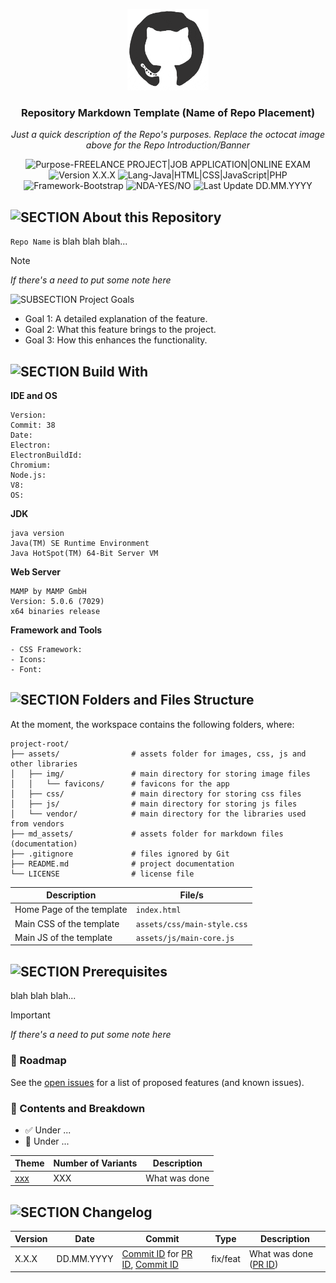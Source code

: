  <p align="center"><img src="/md_assets/octocat.gif" alt="Logo" width="130" height="130"></p>
<h3 align="center">Repository Markdown Template (Name of Repo Placement)</h3>
<p align="center"><em>Just a quick description of the Repo's purposes. Replace the octocat image above for the Repo Introduction/Banner</em></p>

<p align="center">
   <img src="https://img.shields.io/badge/Purpose-FREELANCE%20PROJECT%20|%20JOB%20APPLICATION%20|%20ONLINE%20EXAM-%2300416a?logoColor=white&labelColor=%2300416a&color=%2324292e&textColor=white" alt="Purpose-FREELANCE PROJECT|JOB APPLICATION|ONLINE EXAM">
   <img src="https://img.shields.io/badge/Version-X.X.X-%2300416a?logoColor=white&labelColor=%2300416a&color=%2324292e&textColor=white" alt="Version X.X.X">
   <img src="https://img.shields.io/badge/Lang-Java%20|%20HTML%20|%20CSS%20|%20JavaScript%20|%20PHP-%2300416a?logoColor=white&labelColor=%2300416a&color=%2324292e&textColor=white" alt="Lang-Java|HTML|CSS|JavaScript|PHP">
   <img src="https://img.shields.io/badge/Framework-Bootstrap-%2300416a?logoColor=white&labelColor=%2300416a&color=%2324292e&textColor=white" alt="Framework-Bootstrap">
   <img src="https://img.shields.io/badge/NDA-YES/NO-%2300416a?logoColor=white&labelColor=%2300416a&color=%2324292e&textColor=white" alt="NDA-YES/NO">
   <img src="https://img.shields.io/badge/Last%20Update-DD.MM.YYYY-%2300416a?logoColor=white&labelColor=%2300416a&color=%2324292e&textColor=white" alt="Last Update DD.MM.YYYY">
</p>

## ![SECTION About this Repository](https://custom-icon-badges.demolab.com/badge/-About%20this%20Repository-24292e?logo=repo&logoColor=white&labelColor=00416a)

`Repo Name` is blah blah blah...

> [!NOTE]
> *If there's a need to put some note here*

![SUBSECTION Project Goals](https://custom-icon-badges.demolab.com/badge/-Project%20Goals-24292e?logo=star&logoColor=white&labelColor=2471AE)

- Goal 1: A detailed explanation of the feature.
- Goal 2: What this feature brings to the project.
- Goal 3: How this enhances the functionality.

## ![SECTION Build With](https://custom-icon-badges.demolab.com/badge/-Build%20With-24292e?logo=tools&logoColor=white&labelColor=00416a)

**IDE and OS**
```
Version: 
Commit: 38
Date: 
Electron: 
ElectronBuildId: 
Chromium: 
Node.js: 
V8: 
OS: 
```
**JDK**
```
java version 
Java(TM) SE Runtime Environment 
Java HotSpot(TM) 64-Bit Server VM 
```
**Web Server**
```
MAMP by MAMP GmbH
Version: 5.0.6 (7029)
x64 binaries release
```
**Framework and Tools**
```
- CSS Framework: 
- Icons: 
- Font: 
```

## ![SECTION Folders and Files Structure](https://custom-icon-badges.demolab.com/badge/-Folders%20and%20Files%20Structure-24292e?logo=file-submodule&logoColor=white&labelColor=00416a)

At the moment, the workspace contains the following folders, where:
```
project-root/
├── assets/                # assets folder for images, css, js and other libraries
│   ├── img/               # main directory for storing image files
│   │   └── favicons/      # favicons for the app
│   ├── css/               # main directory for storing css files
│   ├── js/                # main directory for storing js files
│   └── vendor/            # main directory for the libraries used from vendors 
├── md_assets/             # assets folder for markdown files (documentation)
├── .gitignore             # files ignored by Git
├── README.md              # project documentation
└── LICENSE                # license file
```

| Description | File/s |
| ------------- | ------------- |
| Home Page of the template | `index.html` |
| Main CSS of the template | `assets/css/main-style.css` |
| Main JS of the template | `assets/js/main-core.js` |

## ![SECTION Prerequisites](https://custom-icon-badges.demolab.com/badge/-Prerequisites-24292e?logo=alert&logoColor=white&labelColor=00416a)
blah blah blah...

> [!IMPORTANT]
> *If there's a need to put some note here*

### 🚧 Roadmap
See the [open issues](https://github.com/thenocturnaldevgypsy/repo-link/issues) for a list of proposed features (and known issues).

### 📖 Contents and Breakdown
- ✅ Under ...
- 🚧 Under ...

| Theme | Number of Variants | Description |
| ------------- | ------------- | ------------- |
| [xxx](https://github.com/thenocturnaldevgypsy) | XXX | What was done |

## ![SECTION Changelog](https://img.shields.io/badge/❕-Changelog-%2300416a?logoColor=white&labelColor=%2300416a&color=%2324292e&textColor=white)

| Version | Date | Commit | Type | Description |
| ------------- | ------------- | ------------- | ------------- | ------------- |
| X.X.X | DD.MM.YYYY | [Commit ID](https://github.com/thenocturnaldevgypsy) for [PR ID](https://github.com/thenocturnaldevgypsy), [Commit ID](https://github.com/thenocturnaldevgypsy) | fix/feat | What was done ([PR ID](https://github.com/thenocturnaldevgypsy)) |